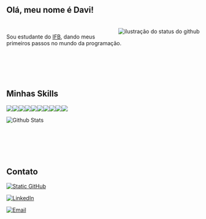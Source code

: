 ## Olá, meu nome é Davi!

</br>
<img align='right' src="https://github-readme-stats.vercel.app/api?username=davirfb&show_icons=true&title_color=ffffff&text_color=ffffff&icon_color=ffffff&bg_color=000000&cache_seconds=2300" alt="ilustração do status do github">

<p>Sou estudante do <a href="https://ifb.edu.br/" >IFB</a>, dando meus primeiros passos no mundo da programação.</p>
<br/>
<br/>
<br/>
<br/>

## Minhas Skills
<img src="https://img.shields.io/badge/HTML5-E34F26?style=for-the-badge&logo=html5&logoColor=white"><img src="https://img.shields.io/badge/JavaScript-323330?style=for-the-badge&logo=javascript&logoColor=F7DF1E"><img src="https://img.shields.io/badge/CSS3-1572B6?style=for-the-badge&logo=css3&logoColor=white"><img src="https://img.shields.io/badge/Python-3776AB?style=for-the-badge&logo=python&logoColor=white"><img src="	https://img.shields.io/badge/Java-ED8B00?style=for-the-badge&logo=java&logoColor=white"><img src="https://img.shields.io/badge/Bootstrap-563D7C?style=for-the-badge&logo=bootstrap&logoColor=white"><img src="https://img.shields.io/badge/Obsidian-483699?style=for-the-badge&logo=obsidian&logoColor=white"><img src="https://img.shields.io/badge/Excalidraw-21A5E0?style=for-the-badge&logo=excalidraw&logoColor=white"><img src="https://img.shields.io/badge/Figma-F24E1E?style=for-the-badge&logo=figma&logoColor=white"><img src="https://img.shields.io/badge/React-61DAFB?style=for-the-badge&logo=react&logoColor=black">

 <img
        align="left"
        src="https://github-readme-stats.vercel.app/api/top-langs/?username=davirfb&theme=dark&hide_border=false&include_all_commits=true&count_private=true&layout=compact"
        alt="Github Stats"
      />
</br>
</br>
</br>
</br>
</br>
</br>
## Contato
[![Static GitHub](https://img.shields.io/static/v1?label=Github&message=davirfb&color=000000&style=for-the-badge&logo=GitHub)](https://github.com/davirfb)

[![LinkedIn](https://img.shields.io/static/v1?label=LinkedIn&message=DaviRocha&color=000000&style=for-the-badge&logo=linkedin&logoColor=white)](https://www.linkedin.com/in/davi-rocha-58439a265/)

[![Email](https://img.shields.io/static/v1?label=Email&message=davirochafortesbezerra@gmail.com&color=000000&style=for-the-badge&logo=gmail&logoColor=white)](mailto:seu-email@exemplo.com)

